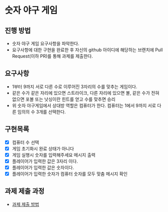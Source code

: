 # 숫자 야구 게임
## 진행 방법
* 숫자 야구 게임 요구사항을 파악한다.
* 요구사항에 대한 구현을 완료한 후 자신의 github 아이디에 해당하는 브랜치에 Pull Request(이하 PR)를 통해 과제를 제출한다.


## 요구사항

* 1부터 9까지 서로 다른 수로 이루어진 3자리의 수를 맞추는 게임이다.
* 같은 수가 같은 자리에 있으면 스트라이크, 다른 자리에 있으면 볼, 같은 수가 전혀 없으면 포볼 또는 낫싱이란 힌트를 얻고 수를 맞추면 승리
* 위 숫자 야구게임에서 상대방 역할은 컴퓨터가 한다. 컴퓨터는 1에서 9까지 서로 다른 임의의 수 3개를 선택한다.

## 구현목록
* [x] 컴퓨터 수 선택
* [x] 게임 초기화시 완료 상태가 아니다
* [x] 게임 실행시 숫자를 입력해주세요 메시지 출력
* [x] 플레이어가 입력한 값은 3자리 이다.
* [x] 플레이어가 입력한 값은 숫자이다.
* [x] 플레이어가 입력한 숫자가 컴퓨터 숫자를 모두 맞춤 메시지 확인

## 과제 제출 과정
* [과제 제출 방법](https://github.com/next-step/nextstep-docs/tree/master/precourse)
